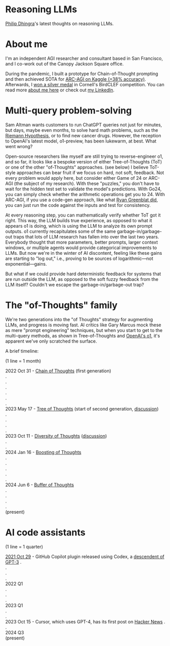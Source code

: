 # Reasoning LLMs

[Philip Dhingra](https://philipkd.com/)'s latest thoughts on reasoning LLMs.

# About me

I'm an independent AGI researcher and consultant based in San Francisco, and I co-work out of the Canopy Jackson Square office.

During the pandemic, I built a prototype for Chain-of-Thought prompting and then achieved SOTA for [ARC-AGI on Kaggle (+38% accuracy)](https://www.kaggle.com/competitions/abstraction-and-reasoning-challenge/discussion/234352). Afterwards, I [won a silver medal](https://www.kaggle.com/competitions/birdclef-2021/discussion/243343) in Cornell's BirdCLEF competition. You can read more [about me here](https://philipkd.com/) or check out [my LinkedIn](https://www.linkedin.com/in/philipkd/).

# Multi-query problem-solving

Sam Altman wants customers to run ChatGPT queries not just for minutes, but days, maybe even months, to solve hard math problems, such as the [Riemann Hypothesis](https://x.com/polynoamial/status/1834280969786065278), or to find new cancer drugs. However, the reception to OpenAI's latest model, o1-preview, has been lukewarm, at best. What went wrong?

Open-source researchers like myself are still trying to reverse-engineer o1, and so far, it looks like a bespoke version of either Tree-of-Thoughts (ToT) or one of the other "of-Thoughts" approaches. (see below) I believe ToT-style approaches can bear fruit if we focus on hard, not soft, feedback. Not every problem would apply here, but consider either Game of 24 or ARC-AGI (the subject of my research). With these "puzzles," you don't have to wait for the hidden test set to validate the model's predictions. With Go24, you can simply check whether the arithmetic operations get you to 24. With ARC-AGI, if you use a code-gen approach, like what [Ryan Greenblat did](https://redwoodresearch.substack.com/p/getting-50-sota-on-arc-agi-with-gpt), you can just run the code against the inputs and test for consistency.

At every reasoning step, you can mathematically verify whether ToT got it right. This way, the LLM builds true experience, as opposed to what it appears o1 is doing, which is using the LLM to analyze its own prompt outputs. o1 currently recapitulates some of the same garbage-in/garbage-out traps that lots of LLM research has fallen into over the last two years. Everybody thought that more parameters, better prompts, larger context windows, or multiple agents would provide categorical improvements to LLMs. But now we're in the winter of AI discontent, feeling like these gains are starting to "log out," i.e., proving to be sources of logarithmic—not exponential—gains.

But what if we could provide hard deterministic feedback for systems that are run outside the LLM, as opposed to the soft fuzzy feedback from the LLM itself? Couldn't we escape the garbage-in/garbage-out trap?

# The "of-Thoughts" family

We're two generations into the "of Thoughts" strategy for augmenting LLMs, and progress is moving fast. AI critics like Gary Marcus mock these as mere "prompt engineering" techniques, but when you start to get to the multi-query methods, as shown in Tree-of-Thoughts and [OpenAI's o1](https://openai.com/index/introducing-openai-o1-preview/), it's apparent we've only scratched the surface.

A brief timeline:

(1 line = 1 month)

2022 Oct 31 - [Chain of Thoughts](https://openreview.net/forum?id=_VjQlMeSB_J) (first generation)  
.  
.  
.  
.  
.  
.  
2023 May 17 - [Tree of Thoughts](https://arxiv.org/abs/2305.10601) (start of second generation, [discussion](https://www.reddit.com/r/OpenAI/comments/13meqke/tree_of_thoughts_gpt4_problem_solving_improved/))  
.  
.  
.  
.  
2023 Oct 11 - [Diversity of Thoughts](https://arxiv.org/abs/2310.07088) ([discussion](https://www.reddit.com/r/ArtificialInteligence/comments/176hcd7/improve_reasoning_in_chatgpt_through_diversity_of/))  
.  
.  
2024 Jan 16 - [Boosting of Thoughts](https://openreview.net/forum?id=qBL04XXex6)  
.  
.  
.  
.  
.  
2024 Jun 6 - [Buffer of Thoughts](https://arxiv.org/abs/2406.04271)  
.  
.  
.  
.  
(present)

# AI code assistants

(1 line = 1 quarter)

[2021 Oct 29](https://en.wikipedia.org/wiki/GitHub_Copilot#cite_ref-:0_1-1) - GitHub Copilot plugin released using Codex, a [descendent of GPT-3](https://github.blog/news-insights/product-news/github-copilot-x-the-ai-powered-developer-experience/)
.  
.  
.  
.  
2022 Q1  
.  
.  
.  
2023 Q1  
.  
.  
2023 Oct 15 - Cursor, which uses GPT-4, has its first post on [Hacker News](https://news.ycombinator.com/item?id=37888477)
.  
.  
2024 Q3  
(present)